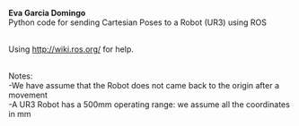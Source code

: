 <b>Eva Garcia Domingo</b>
<br>Python code for sending Cartesian Poses to a Robot (UR3) using ROS

<br>Using http://wiki.ros.org/ for help.

<br>Notes:
<br>-We have assume that the Robot does not came back to the origin after a movement
<br>-A UR3 Robot has a 500mm operating range: we assume all the coordinates in mm
